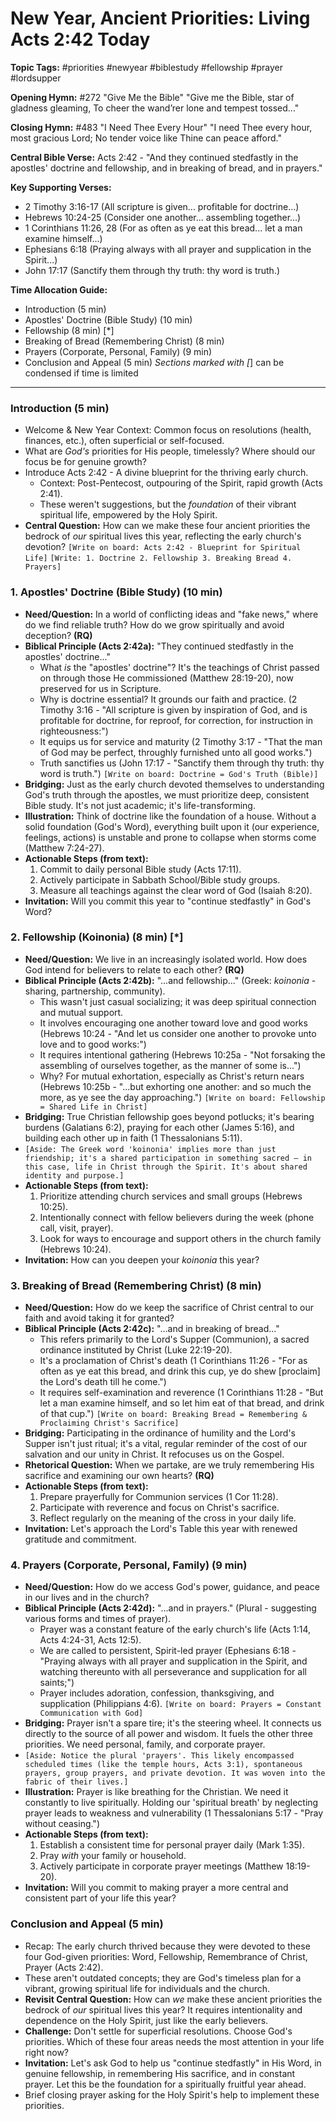 # New Year, Ancient Priorities: Living Acts 2:42 Today

**Topic Tags:** #priorities #newyear #biblestudy #fellowship #prayer #lordsupper

**Opening Hymn:** #272 "Give Me the Bible" "Give me the Bible, star of gladness
gleaming, To cheer the wand’rer lone and tempest tossed..."

**Closing Hymn:** #483 "I Need Thee Every Hour" "I need Thee every hour, most
gracious Lord; No tender voice like Thine can peace afford."

**Central Bible Verse:** Acts 2:42 - "And they continued stedfastly in the
apostles' doctrine and fellowship, and in breaking of bread, and in prayers."

**Key Supporting Verses:**

- 2 Timothy 3:16-17 (All scripture is given... profitable for doctrine...)
- Hebrews 10:24-25 (Consider one another... assembling together...)
- 1 Corinthians 11:26, 28 (For as often as ye eat this bread... let a man
  examine himself...)
- Ephesians 6:18 (Praying always with all prayer and supplication in the
  Spirit...)
- John 17:17 (Sanctify them through thy truth: thy word is truth.)

**Time Allocation Guide:**

- Introduction (5 min)
- Apostles' Doctrine (Bible Study) (10 min)
- Fellowship (8 min) [*]
- Breaking of Bread (Remembering Christ) (8 min)
- Prayers (Corporate, Personal, Family) (9 min)
- Conclusion and Appeal (5 min) _Sections marked with [_] can be condensed if
  time is limited

---

### Introduction (5 min)

- Welcome & New Year Context: Common focus on resolutions (health, finances,
  etc.), often superficial or self-focused.
- What are _God's_ priorities for His people, timelessly? Where should our focus
  be for genuine growth?
- Introduce Acts 2:42 - A divine blueprint for the thriving early church.
  - Context: Post-Pentecost, outpouring of the Spirit, rapid growth (Acts 2:41).
  - These weren't suggestions, but the _foundation_ of their vibrant spiritual
    life, empowered by the Holy Spirit.
- **Central Question:** How can we make these four ancient priorities the
  bedrock of _our_ spiritual lives this year, reflecting the early church's
  devotion? `[Write on board: Acts 2:42 - Blueprint for Spiritual Life]`
  `[Write: 1. Doctrine 2. Fellowship 3. Breaking Bread 4. Prayers]`

### 1. Apostles' Doctrine (Bible Study) (10 min)

- **Need/Question:** In a world of conflicting ideas and "fake news," where do
  we find reliable truth? How do we grow spiritually and avoid deception?
  **(RQ)**
- **Biblical Principle (Acts 2:42a):** "They continued stedfastly in the
  apostles' doctrine..."
  - What _is_ the "apostles' doctrine"? It's the teachings of Christ passed on
    through those He commissioned (Matthew 28:19-20), now preserved for us in
    Scripture.
  - Why is doctrine essential? It grounds our faith and practice. (2 Timothy
    3:16 - "All scripture is given by inspiration of God, and is profitable for
    doctrine, for reproof, for correction, for instruction in righteousness:")
  - It equips us for service and maturity (2 Timothy 3:17 - "That the man of God
    may be perfect, throughly furnished unto all good works.")
  - Truth sanctifies us (John 17:17 - "Sanctify them through thy truth: thy word
    is truth.") `[Write on board: Doctrine = God's Truth (Bible)]`
- **Bridging:** Just as the early church devoted themselves to understanding
  God's truth through the apostles, we must prioritize deep, consistent Bible
  study. It's not just academic; it's life-transforming.
- **Illustration:** Think of doctrine like the foundation of a house. Without a
  solid foundation (God's Word), everything built upon it (our experience,
  feelings, actions) is unstable and prone to collapse when storms come (Matthew
  7:24-27).
- **Actionable Steps (from text):**
  1.  Commit to daily personal Bible study (Acts 17:11).
  2.  Actively participate in Sabbath School/Bible study groups.
  3.  Measure all teachings against the clear word of God (Isaiah 8:20).
- **Invitation:** Will you commit this year to "continue stedfastly" in God's
  Word?

### 2. Fellowship (Koinonia) (8 min) [*]

- **Need/Question:** We live in an increasingly isolated world. How does God
  intend for believers to relate to each other? **(RQ)**
- **Biblical Principle (Acts 2:42b):** "...and fellowship..." (Greek:
  _koinonia_ - sharing, partnership, community).
  - This wasn't just casual socializing; it was deep spiritual connection and
    mutual support.
  - It involves encouraging one another toward love and good works (Hebrews
    10:24 - "And let us consider one another to provoke unto love and to good
    works:")
  - It requires intentional gathering (Hebrews 10:25a - "Not forsaking the
    assembling of ourselves together, as the manner of some is...")
  - Why? For mutual exhortation, especially as Christ's return nears (Hebrews
    10:25b - "...but exhorting one another: and so much the more, as ye see the
    day approaching.") `[Write on board: Fellowship = Shared Life in Christ]`
- **Bridging:** True Christian fellowship goes beyond potlucks; it's bearing
  burdens (Galatians 6:2), praying for each other (James 5:16), and building
  each other up in faith (1 Thessalonians 5:11).
- `[Aside: The Greek word 'koinonia' implies more than just friendship; it's a shared participation in something sacred – in this case, life in Christ through the Spirit. It's about shared identity and purpose.]`
- **Actionable Steps (from text):**
  1.  Prioritize attending church services and small groups (Hebrews 10:25).
  2.  Intentionally connect with fellow believers during the week (phone call,
      visit, prayer).
  3.  Look for ways to encourage and support others in the church family
      (Hebrews 10:24).
- **Invitation:** How can you deepen your _koinonia_ this year?

### 3. Breaking of Bread (Remembering Christ) (8 min)

- **Need/Question:** How do we keep the sacrifice of Christ central to our faith
  and avoid taking it for granted?
- **Biblical Principle (Acts 2:42c):** "...and in breaking of bread..."
  - This refers primarily to the Lord's Supper (Communion), a sacred ordinance
    instituted by Christ (Luke 22:19-20).
  - It's a proclamation of Christ's death (1 Corinthians 11:26 - "For as often
    as ye eat this bread, and drink this cup, ye do shew [proclaim] the Lord's
    death till he come.")
  - It requires self-examination and reverence (1 Corinthians 11:28 - "But let a
    man examine himself, and so let him eat of that bread, and drink of that
    cup.")
    `[Write on board: Breaking Bread = Remembering & Proclaiming Christ's Sacrifice]`
- **Bridging:** Participating in the ordinance of humility and the Lord's Supper
  isn't just ritual; it's a vital, regular reminder of the cost of our salvation
  and our unity in Christ. It refocuses us on the Gospel.
- **Rhetorical Question:** When we partake, are we truly remembering His
  sacrifice and examining our own hearts? **(RQ)**
- **Actionable Steps (from text):**
  1.  Prepare prayerfully for Communion services (1 Cor 11:28).
  2.  Participate with reverence and focus on Christ's sacrifice.
  3.  Reflect regularly on the meaning of the cross in your daily life.
- **Invitation:** Let's approach the Lord's Table this year with renewed
  gratitude and commitment.

### 4. Prayers (Corporate, Personal, Family) (9 min)

- **Need/Question:** How do we access God's power, guidance, and peace in our
  lives and in the church?
- **Biblical Principle (Acts 2:42d):** "...and in prayers." (Plural - suggesting
  various forms and times of prayer).
  - Prayer was a constant feature of the early church's life (Acts 1:14, Acts
    4:24-31, Acts 12:5).
  - We are called to persistent, Spirit-led prayer (Ephesians 6:18 - "Praying
    always with all prayer and supplication in the Spirit, and watching
    thereunto with all perseverance and supplication for all saints;")
  - Prayer includes adoration, confession, thanksgiving, and supplication
    (Philippians 4:6).
    `[Write on board: Prayers = Constant Communication with God]`
- **Bridging:** Prayer isn't a spare tire; it's the steering wheel. It connects
  us directly to the source of all power and wisdom. It fuels the other three
  priorities. We need personal, family, and corporate prayer.
- `[Aside: Notice the plural 'prayers'. This likely encompassed scheduled times (like the temple hours, Acts 3:1), spontaneous prayers, group prayers, and private devotion. It was woven into the fabric of their lives.]`
- **Illustration:** Prayer is like breathing for the Christian. We need it
  constantly to live spiritually. Holding our 'spiritual breath' by neglecting
  prayer leads to weakness and vulnerability (1 Thessalonians 5:17 - "Pray
  without ceasing.")
- **Actionable Steps (from text):**
  1.  Establish a consistent time for personal prayer daily (Mark 1:35).
  2.  Pray _with_ your family or household.
  3.  Actively participate in corporate prayer meetings (Matthew 18:19-20).
- **Invitation:** Will you commit to making prayer a more central and consistent
  part of your life this year?

### Conclusion and Appeal (5 min)

- Recap: The early church thrived because they were devoted to these four
  God-given priorities: Word, Fellowship, Remembrance of Christ, Prayer (Acts
  2:42).
- These aren't outdated concepts; they are God's timeless plan for a vibrant,
  growing spiritual life for individuals and the church.
- **Revisit Central Question:** How can _we_ make these ancient priorities the
  bedrock of _our_ spiritual lives this year? It requires intentionality and
  dependence on the Holy Spirit, just like the early believers.
- **Challenge:** Don't settle for superficial resolutions. Choose God's
  priorities. Which of these four areas needs the most attention in your life
  right now?
- **Invitation:** Let's ask God to help us "continue stedfastly" in His Word, in
  genuine fellowship, in remembering His sacrifice, and in constant prayer. Let
  this be the foundation for a spiritually fruitful year ahead.
- Brief closing prayer asking for the Holy Spirit's help to implement these
  priorities.
